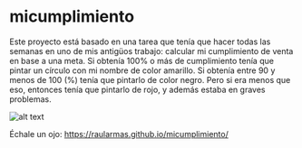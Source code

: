 # micumplimiento
Este proyecto está basado en una tarea que tenía que hacer todas las semanas en uno de mis antigüos trabajo: calcular mi cumplimiento de venta en base a una meta.
Si obtenía 100% o más de cumplimiento tenía que pintar un círculo con mi nombre de color amarillo.
Si obtenía entre 90 y menos de 100 (%) tenía que pintarlo de color negro.
Pero si era menos que eso, entonces tenía que pintarlo de rojo, y además estaba en graves problemas.

![alt text](https://i.ibb.co/bssCZmC/Screenshot-20201223-005129.png)

Échale un ojo: https://raularmas.github.io/micumplimiento/
